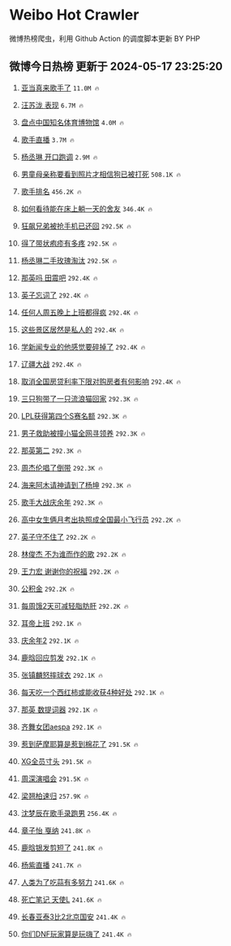 # Weibo Hot Crawler 



微博热榜爬虫，利用 Github Action 的调度脚本更新 BY PHP 


## 微博今日热榜 更新于 2024-05-17 23:25:20 
1. [亚当真来歌手了](https://s.weibo.com/weibo?q=%23%E4%BA%9A%E5%BD%93%E7%9C%9F%E6%9D%A5%E6%AD%8C%E6%89%8B%E4%BA%86%23&t=31&band_rank=1&Refer=top) `11.0M 🔥` 

1. [汪苏泷 表现](https://s.weibo.com/weibo?q=%E6%B1%AA%E8%8B%8F%E6%B3%B7%20%E8%A1%A8%E7%8E%B0&t=31&band_rank=2&Refer=top) `6.7M 🔥` 

1. [盘点中国知名体育博物馆](https://s.weibo.com/weibo?q=%23%E7%9B%98%E7%82%B9%E4%B8%AD%E5%9B%BD%E7%9F%A5%E5%90%8D%E4%BD%93%E8%82%B2%E5%8D%9A%E7%89%A9%E9%A6%86%23&t=31&band_rank=3&Refer=top) `4.0M 🔥` 

1. [歌手直播](https://s.weibo.com/weibo?q=%E6%AD%8C%E6%89%8B%E7%9B%B4%E6%92%AD&t=31&band_rank=4&Refer=top) `3.7M 🔥` 

1. [杨丞琳 开口跑调](https://s.weibo.com/weibo?q=%E6%9D%A8%E4%B8%9E%E7%90%B3%20%E5%BC%80%E5%8F%A3%E8%B7%91%E8%B0%83&t=31&band_rank=5&Refer=top) `2.9M 🔥` 

1. [男童母亲称要看到照片才相信狗已被打死](https://s.weibo.com/weibo?q=%23%E7%94%B7%E7%AB%A5%E6%AF%8D%E4%BA%B2%E7%A7%B0%E8%A6%81%E7%9C%8B%E5%88%B0%E7%85%A7%E7%89%87%E6%89%8D%E7%9B%B8%E4%BF%A1%E7%8B%97%E5%B7%B2%E8%A2%AB%E6%89%93%E6%AD%BB%23&t=31&band_rank=6&Refer=top) `508.1K 🔥` 

1. [歌手排名](https://s.weibo.com/weibo?q=%E6%AD%8C%E6%89%8B%E6%8E%92%E5%90%8D&t=31&band_rank=7&Refer=top) `456.2K 🔥` 

1. [如何看待能在床上躺一天的舍友](https://s.weibo.com/weibo?q=%E5%A6%82%E4%BD%95%E7%9C%8B%E5%BE%85%E8%83%BD%E5%9C%A8%E5%BA%8A%E4%B8%8A%E8%BA%BA%E4%B8%80%E5%A4%A9%E7%9A%84%E8%88%8D%E5%8F%8B&t=31&band_rank=8&Refer=top) `346.4K 🔥` 

1. [狂飙兄弟被抢手机已还回](https://s.weibo.com/weibo?q=%23%E7%8B%82%E9%A3%99%E5%85%84%E5%BC%9F%E8%A2%AB%E6%8A%A2%E6%89%8B%E6%9C%BA%E5%B7%B2%E8%BF%98%E5%9B%9E%23&t=31&band_rank=9&Refer=top) `292.5K 🔥` 

1. [得了带状疱疹有多疼](https://s.weibo.com/weibo?q=%23%E5%BE%97%E4%BA%86%E5%B8%A6%E7%8A%B6%E7%96%B1%E7%96%B9%E6%9C%89%E5%A4%9A%E7%96%BC%23&t=31&band_rank=10&Refer=top) `292.5K 🔥` 

1. [杨丞琳二手玫瑰淘汰](https://s.weibo.com/weibo?q=%23%E6%9D%A8%E4%B8%9E%E7%90%B3%E4%BA%8C%E6%89%8B%E7%8E%AB%E7%91%B0%E6%B7%98%E6%B1%B0%23&t=31&band_rank=11&Refer=top) `292.5K 🔥` 

1. [那英吗 田震吧](https://s.weibo.com/weibo?q=%E9%82%A3%E8%8B%B1%E5%90%97%20%E7%94%B0%E9%9C%87%E5%90%A7&t=31&band_rank=12&Refer=top) `292.4K 🔥` 

1. [英子忘词了](https://s.weibo.com/weibo?q=%23%E8%8B%B1%E5%AD%90%E5%BF%98%E8%AF%8D%E4%BA%86%23&t=31&band_rank=13&Refer=top) `292.4K 🔥` 

1. [任何人周五晚上上班都得疯](https://s.weibo.com/weibo?q=%E4%BB%BB%E4%BD%95%E4%BA%BA%E5%91%A8%E4%BA%94%E6%99%9A%E4%B8%8A%E4%B8%8A%E7%8F%AD%E9%83%BD%E5%BE%97%E7%96%AF&t=31&band_rank=14&Refer=top) `292.4K 🔥` 

1. [这些景区居然是私人的](https://s.weibo.com/weibo?q=%23%E8%BF%99%E4%BA%9B%E6%99%AF%E5%8C%BA%E5%B1%85%E7%84%B6%E6%98%AF%E7%A7%81%E4%BA%BA%E7%9A%84%23&t=31&band_rank=15&Refer=top) `292.4K 🔥` 

1. [学新闻专业的他感觉要碎掉了](https://s.weibo.com/weibo?q=%E5%AD%A6%E6%96%B0%E9%97%BB%E4%B8%93%E4%B8%9A%E7%9A%84%E4%BB%96%E6%84%9F%E8%A7%89%E8%A6%81%E7%A2%8E%E6%8E%89%E4%BA%86&t=31&band_rank=16&Refer=top) `292.4K 🔥` 

1. [辽疆大战](https://s.weibo.com/weibo?q=%23%E8%BE%BD%E7%96%86%E5%A4%A7%E6%88%98%23&t=31&band_rank=17&Refer=top) `292.4K 🔥` 

1. [取消全国房贷利率下限对购房者有何影响](https://s.weibo.com/weibo?q=%23%E5%8F%96%E6%B6%88%E5%85%A8%E5%9B%BD%E6%88%BF%E8%B4%B7%E5%88%A9%E7%8E%87%E4%B8%8B%E9%99%90%E5%AF%B9%E8%B4%AD%E6%88%BF%E8%80%85%E6%9C%89%E4%BD%95%E5%BD%B1%E5%93%8D%23&t=31&band_rank=18&Refer=top) `292.4K 🔥` 

1. [三只狗带了一只流浪猫回家](https://s.weibo.com/weibo?q=%E4%B8%89%E5%8F%AA%E7%8B%97%E5%B8%A6%E4%BA%86%E4%B8%80%E5%8F%AA%E6%B5%81%E6%B5%AA%E7%8C%AB%E5%9B%9E%E5%AE%B6&t=31&band_rank=19&Refer=top) `292.3K 🔥` 

1. [LPL获得第四个S赛名额](https://s.weibo.com/weibo?q=%23LPL%E8%8E%B7%E5%BE%97%E7%AC%AC%E5%9B%9B%E4%B8%AAS%E8%B5%9B%E5%90%8D%E9%A2%9D%23&t=31&band_rank=20&Refer=top) `292.3K 🔥` 

1. [男子救助被撞小猫全网寻领养](https://s.weibo.com/weibo?q=%23%E7%94%B7%E5%AD%90%E6%95%91%E5%8A%A9%E8%A2%AB%E6%92%9E%E5%B0%8F%E7%8C%AB%E5%85%A8%E7%BD%91%E5%AF%BB%E9%A2%86%E5%85%BB%23&t=31&band_rank=21&Refer=top) `292.3K 🔥` 

1. [那英第二](https://s.weibo.com/weibo?q=%E9%82%A3%E8%8B%B1%E7%AC%AC%E4%BA%8C&t=31&band_rank=22&Refer=top) `292.3K 🔥` 

1. [周杰伦唱了倒带](https://s.weibo.com/weibo?q=%E5%91%A8%E6%9D%B0%E4%BC%A6%E5%94%B1%E4%BA%86%E5%80%92%E5%B8%A6&t=31&band_rank=23&Refer=top) `292.3K 🔥` 

1. [海来阿木请神请到了杨坤](https://s.weibo.com/weibo?q=%23%E6%B5%B7%E6%9D%A5%E9%98%BF%E6%9C%A8%E8%AF%B7%E7%A5%9E%E8%AF%B7%E5%88%B0%E4%BA%86%E6%9D%A8%E5%9D%A4%23&t=31&band_rank=24&Refer=top) `292.3K 🔥` 

1. [歌手大战庆余年](https://s.weibo.com/weibo?q=%E6%AD%8C%E6%89%8B%E5%A4%A7%E6%88%98%E5%BA%86%E4%BD%99%E5%B9%B4&t=31&band_rank=25&Refer=top) `292.3K 🔥` 

1. [高中女生俩月考出执照成全国最小飞行员](https://s.weibo.com/weibo?q=%23%E9%AB%98%E4%B8%AD%E5%A5%B3%E7%94%9F%E4%BF%A9%E6%9C%88%E8%80%83%E5%87%BA%E6%89%A7%E7%85%A7%E6%88%90%E5%85%A8%E5%9B%BD%E6%9C%80%E5%B0%8F%E9%A3%9E%E8%A1%8C%E5%91%98%23&t=31&band_rank=26&Refer=top) `292.2K 🔥` 

1. [英子守不住了](https://s.weibo.com/weibo?q=%E8%8B%B1%E5%AD%90%E5%AE%88%E4%B8%8D%E4%BD%8F%E4%BA%86&t=31&band_rank=27&Refer=top) `292.2K 🔥` 

1. [林俊杰 不为谁而作的歌](https://s.weibo.com/weibo?q=%E6%9E%97%E4%BF%8A%E6%9D%B0%20%E4%B8%8D%E4%B8%BA%E8%B0%81%E8%80%8C%E4%BD%9C%E7%9A%84%E6%AD%8C&t=31&band_rank=28&Refer=top) `292.2K 🔥` 

1. [王力宏 谢谢你的祝福](https://s.weibo.com/weibo?q=%E7%8E%8B%E5%8A%9B%E5%AE%8F%20%E8%B0%A2%E8%B0%A2%E4%BD%A0%E7%9A%84%E7%A5%9D%E7%A6%8F&t=31&band_rank=29&Refer=top) `292.2K 🔥` 

1. [公积金](https://s.weibo.com/weibo?q=%E5%85%AC%E7%A7%AF%E9%87%91&t=31&band_rank=30&Refer=top) `292.2K 🔥` 

1. [每周饿2天可减轻脂肪肝](https://s.weibo.com/weibo?q=%23%E6%AF%8F%E5%91%A8%E9%A5%BF2%E5%A4%A9%E5%8F%AF%E5%87%8F%E8%BD%BB%E8%84%82%E8%82%AA%E8%82%9D%23&t=31&band_rank=31&Refer=top) `292.2K 🔥` 

1. [耳帝上班](https://s.weibo.com/weibo?q=%E8%80%B3%E5%B8%9D%E4%B8%8A%E7%8F%AD&t=31&band_rank=32&Refer=top) `292.1K 🔥` 

1. [庆余年2](https://s.weibo.com/weibo?q=%E5%BA%86%E4%BD%99%E5%B9%B42&t=31&band_rank=33&Refer=top) `292.1K 🔥` 

1. [鹿晗回应剪发](https://s.weibo.com/weibo?q=%23%E9%B9%BF%E6%99%97%E5%9B%9E%E5%BA%94%E5%89%AA%E5%8F%91%23&t=31&band_rank=34&Refer=top) `292.1K 🔥` 

1. [张镇麟怒摔球衣](https://s.weibo.com/weibo?q=%23%E5%BC%A0%E9%95%87%E9%BA%9F%E6%80%92%E6%91%94%E7%90%83%E8%A1%A3%23&t=31&band_rank=35&Refer=top) `292.1K 🔥` 

1. [每天吃一个西红柿或能收获4种好处](https://s.weibo.com/weibo?q=%23%E6%AF%8F%E5%A4%A9%E5%90%83%E4%B8%80%E4%B8%AA%E8%A5%BF%E7%BA%A2%E6%9F%BF%E6%88%96%E8%83%BD%E6%94%B6%E8%8E%B74%E7%A7%8D%E5%A5%BD%E5%A4%84%23&t=31&band_rank=36&Refer=top) `292.1K 🔥` 

1. [那英 数提词器](https://s.weibo.com/weibo?q=%E9%82%A3%E8%8B%B1%20%E6%95%B0%E6%8F%90%E8%AF%8D%E5%99%A8&t=31&band_rank=37&Refer=top) `292.1K 🔥` 

1. [齐舞女团aespa](https://s.weibo.com/weibo?q=%E9%BD%90%E8%88%9E%E5%A5%B3%E5%9B%A2aespa&t=31&band_rank=38&Refer=top) `292.1K 🔥` 

1. [惹到萨摩耶算是惹到棉花了](https://s.weibo.com/weibo?q=%E6%83%B9%E5%88%B0%E8%90%A8%E6%91%A9%E8%80%B6%E7%AE%97%E6%98%AF%E6%83%B9%E5%88%B0%E6%A3%89%E8%8A%B1%E4%BA%86&t=31&band_rank=39&Refer=top) `291.5K 🔥` 

1. [XG全员寸头](https://s.weibo.com/weibo?q=%23XG%E5%85%A8%E5%91%98%E5%AF%B8%E5%A4%B4%23&t=31&band_rank=40&Refer=top) `291.5K 🔥` 

1. [周深演唱会](https://s.weibo.com/weibo?q=%E5%91%A8%E6%B7%B1%E6%BC%94%E5%94%B1%E4%BC%9A&t=31&band_rank=41&Refer=top) `291.5K 🔥` 

1. [梁翘柏速归](https://s.weibo.com/weibo?q=%23%E6%A2%81%E7%BF%98%E6%9F%8F%E9%80%9F%E5%BD%92%23&t=31&band_rank=42&Refer=top) `257.9K 🔥` 

1. [沈梦辰在歌手录跑男](https://s.weibo.com/weibo?q=%E6%B2%88%E6%A2%A6%E8%BE%B0%E5%9C%A8%E6%AD%8C%E6%89%8B%E5%BD%95%E8%B7%91%E7%94%B7&t=31&band_rank=43&Refer=top) `256.4K 🔥` 

1. [章子怡 戛纳](https://s.weibo.com/weibo?q=%E7%AB%A0%E5%AD%90%E6%80%A1%20%E6%88%9B%E7%BA%B3&t=31&band_rank=44&Refer=top) `241.8K 🔥` 

1. [鹿晗银发剪短了](https://s.weibo.com/weibo?q=%23%E9%B9%BF%E6%99%97%E9%93%B6%E5%8F%91%E5%89%AA%E7%9F%AD%E4%BA%86%23&t=31&band_rank=45&Refer=top) `241.8K 🔥` 

1. [杨紫直播](https://s.weibo.com/weibo?q=%E6%9D%A8%E7%B4%AB%E7%9B%B4%E6%92%AD&t=31&band_rank=46&Refer=top) `241.7K 🔥` 

1. [人类为了吃蒜有多努力](https://s.weibo.com/weibo?q=%23%E4%BA%BA%E7%B1%BB%E4%B8%BA%E4%BA%86%E5%90%83%E8%92%9C%E6%9C%89%E5%A4%9A%E5%8A%AA%E5%8A%9B%23&t=31&band_rank=47&Refer=top) `241.6K 🔥` 

1. [死亡笔记 天使L](https://s.weibo.com/weibo?q=%E6%AD%BB%E4%BA%A1%E7%AC%94%E8%AE%B0%20%E5%A4%A9%E4%BD%BFL&t=31&band_rank=48&Refer=top) `241.6K 🔥` 

1. [长春亚泰3比2北京国安](https://s.weibo.com/weibo?q=%23%E9%95%BF%E6%98%A5%E4%BA%9A%E6%B3%B03%E6%AF%942%E5%8C%97%E4%BA%AC%E5%9B%BD%E5%AE%89%23&t=31&band_rank=49&Refer=top) `241.4K 🔥` 

1. [你们DNF玩家算是玩嗨了](https://s.weibo.com/weibo?q=%23%E4%BD%A0%E4%BB%ACDNF%E7%8E%A9%E5%AE%B6%E7%AE%97%E6%98%AF%E7%8E%A9%E5%97%A8%E4%BA%86%23&t=31&band_rank=50&Refer=top) `241.4K 🔥` 

